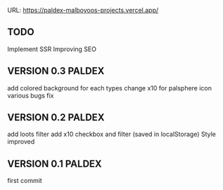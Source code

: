 URL: https://paldex-malboyoos-projects.vercel.app/

## TODO

Implement SSR
Improving SEO

## VERSION 0.3 PALDEX

add colored background for each types
change x10 for palsphere icon
various bugs fix

## VERSION 0.2 PALDEX

add loots filter
add x10 checkbox and filter (saved in localStorage)
Style improved

## VERSION 0.1 PALDEX

first commit
